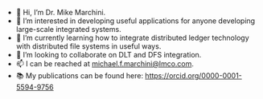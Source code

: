 - 👋 Hi, I’m Dr. Mike Marchini.
- 👀 I’m interested in developing useful applications for anyone developing large-scale integrated systems.
- 🌱 I’m currently learning how to integrate distributed ledger technology with distributed file systems in useful ways.
- :busts_in_silhouette: I’m looking to collaborate on DLT and DFS integration.
- 📫 I can be reached at michael.f.marchini@lmco.com.
- :books: My publications can be found here: https://orcid.org/0000-0001-5594-9756

<!---
marchinm/marchinm is a ✨ special ✨ repository because its `README.md` (this file) appears on your GitHub profile.
You can click the Preview link to take a look at your changes.
--->
